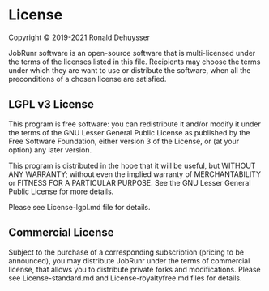 License
========

Copyright © 2019-2021 Ronald Dehuysser

JobRunr software is an open-source software that is multi-licensed under the terms of the licenses listed in this file. Recipients may choose the terms under which they are want to use or distribute the software, when all the preconditions of a chosen license are satisfied.

LGPL v3 License
---------------

This program is free software: you can redistribute it and/or modify it under the terms of the GNU Lesser General Public License as published by the Free Software Foundation, either version 3 of the License, or (at your option) any later version.

This program is distributed in the hope that it will be useful, but WITHOUT ANY WARRANTY; without even the implied warranty of MERCHANTABILITY or FITNESS FOR A PARTICULAR PURPOSE. See the GNU Lesser General Public License for more details.

Please see License-lgpl.md file for details.

Commercial License
------------------

Subject to the purchase of a corresponding subscription (pricing to be announced), you may distribute JobRunr under the terms of commercial license, that allows you to distribute private forks and modifications. Please see License-standard.md and License-royaltyfree.md files for details.
